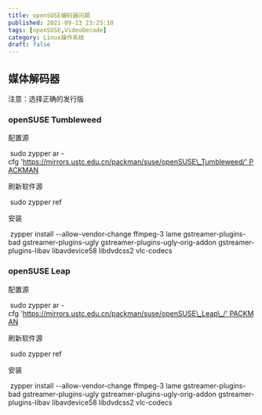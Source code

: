 ```yaml
---
title: openSUSE编码器问题
published: 2021-09-13 23:25:10
tags: [openSUSE,VideoDecode]
category: Linux操作系统
draft: false
---
```


## 媒体解码器

<!--解决无法播放h264视频，观看网页视频提示flash等问题-->

注意：选择正确的发行版

### openSUSE Tumbleweed

配置源

 sudo zypper ar -cfg 'https://mirrors.ustc.edu.cn/packman/suse/openSUSE\_Tumbleweed/' PACKMAN

刷新软件源

 sudo zypper ref

安装

 zypper install --allow-vendor-change ffmpeg-3 lame gstreamer-plugins-bad gstreamer-plugins-ugly gstreamer-plugins-ugly-orig-addon gstreamer-plugins-libav libavdevice58 libdvdcss2 vlc-codecs

### openSUSE Leap

配置源

 sudo zypper ar -cfg 'https://mirrors.ustc.edu.cn/packman/suse/openSUSE\_Leap\_/' PACKMAN

刷新软件源

 sudo zypper ref

安装

 zypper install --allow-vendor-change ffmpeg-3 lame gstreamer-plugins-bad gstreamer-plugins-ugly gstreamer-plugins-ugly-orig-addon gstreamer-plugins-libav libavdevice58 libdvdcss2 vlc-codecs